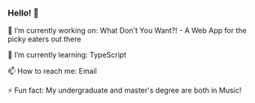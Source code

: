 ### Hello! 👋

🔭 I’m currently working on: What Don't You Want?! - A Web App for the picky eaters out there

🌱 I’m currently learning: TypeScript

📫 How to reach me: Email

⚡ Fun fact: My undergraduate and master's degree are both in Music!
